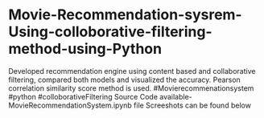 # Movie-Recommendation-sysrem-Using-colloborative-filtering-method-using-Python
Developed recommendation engine using content based and collaborative filtering, compared both models and visualized the accuracy. Pearson correlation similarity score method is used.
#Movierecommenationsystem #python #colloborativeFiltering
Source Code available- MovieRecommendationSystem.ipynb file
Screeshots can be found below
